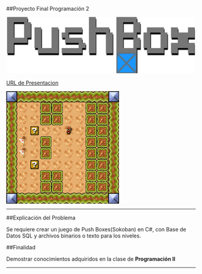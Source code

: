 ##Proyecto Final Programación 2


<p align="center"; font-size: 16px; font-weight: bold>
 <img src="https://raw.githubusercontent.com/RolandoED/BoxGameRolandoED/master/BoxGame/BoxGame/Resources/LogoMakr.png" alt="Smiley face" height="150" width="500"> 
</p>

[URL de Presentacion](https://rolandoed.github.io/Press/#/ "URL of Explanation")

 <img src="https://raw.githubusercontent.com/RolandoED/BoxGameRolandoED/master/BoxGame/GifsAndPNGsforReadme/anim2.gif" alt="Smiley face" height="300" width="300" align="center">

---

##Explicación del Problema

Se requiere crear un juego de Push Boxes(Sokoban) en C#, con Base de Datos SQL y archivos binarios o texto para los niveles.


##Finalidad

Demostrar conocimientos adquiridos en la clase de **Programación II** 

----


